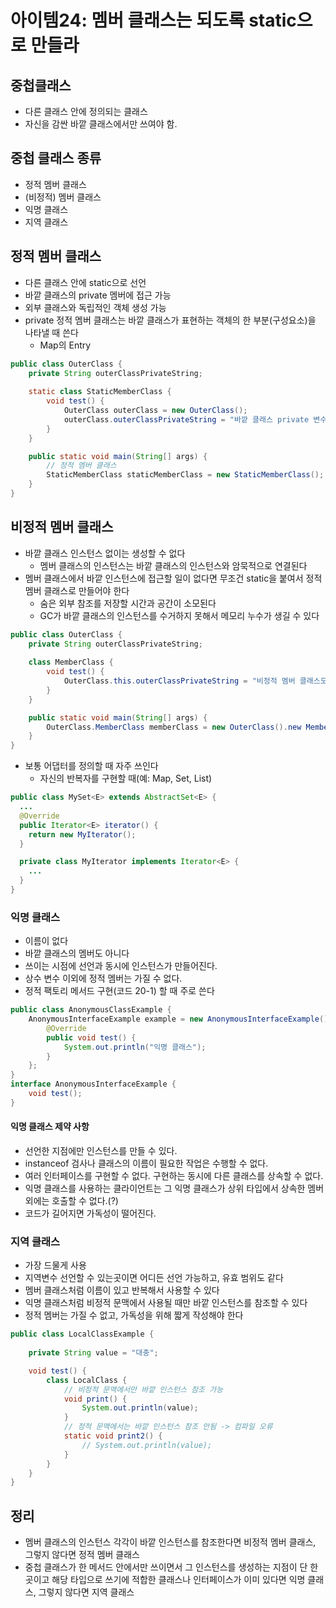 # 아이템24: 멤버 클래스는 되도록 static으로 만들라
## 중첩클래스
- 다른 클래스 안에 정의되는 클래스
- 자신을 감싼 바깥 클래스에서만 쓰여야 함.
## 중첩 클래스 종류
- 정적 멤버 클래스
- (비정적) 멤버 클래스
- 익명 클래스
- 지역 클래스
## 정적 멤버 클래스
- 다른 클래스 안에 static으로 선언
- 바깥 클래스의 private 멤버에 접근 가능
- 외부 클래스와 독립적인 객체 생성 가능
- private 정적 멤버 클래스는 바깥 클래스가 표현하는 객체의 한 부분(구성요소)을 나타낼 때 쓴다
  - Map의 Entry
``` java
public class OuterClass {
    private String outerClassPrivateString;
    
    static class StaticMemberClass {
        void test() {
            OuterClass outerClass = new OuterClass();
            outerClass.outerClassPrivateString = "바깥 클래스 private 변수에 접근";
        }
    }

    public static void main(String[] args) {
        // 정적 멤버 클래스
        StaticMemberClass staticMemberClass = new StaticMemberClass();
    }
}
```
## 비정적 멤버 클래스
- 바깥 클래스 인스턴스 없이는 생성할 수 없다
  - 멤버 클래스의 인스턴스는 바깥 클래스의 인스턴스와 암묵적으로 연결된다
- 멤버 클래스에서 바깥 인스턴스에 접근할 일이 없다면 무조건 static을 붙여서 정적 멤버 클래스로 만들어야 한다
  - 숨은 외부 참조를 저장할 시간과 공간이 소모된다
  - GC가 바깥 클래스의 인스턴스를 수거하지 못해서 메모리 누수가 생길 수 있다
``` java
public class OuterClass {
    private String outerClassPrivateString;
    
    class MemberClass {
        void test() {
            OuterClass.this.outerClassPrivateString = "비정적 멤버 클래스도, 클래스명.this 형태로 바깥 클래스의 private 변수에 접근할 수 있다";  // 책에서 나온 표현. 바로도 접근 가능
        }
    }

    public static void main(String[] args) {
        OuterClass.MemberClass memberClass = new OuterClass().new MemberClass();
    }
}
```
- 보통 어댑터를 정의할 때 자주 쓰인다
  - 자신의 반복자를 구현할 때(예: Map, Set, List)
``` java
public class MySet<E> extends AbstractSet<E> {
  ...
  @Override
  public Iterator<E> iterator() {
    return new MyIterator();
  }

  private class MyIterator implements Iterator<E> {
    ...
  }
}
```
### 익명 클래스
- 이름이 없다
- 바깥 클래스의 멤버도 아니다
- 쓰이는 시점에 선언과 동시에 인스턴스가 만들어진다.
- 상수 변수 이외에 정적 멤버는 가질 수 없다.
- 정적 팩토리 메서드 구현(코드 20-1) 할 때 주로 쓴다
``` java
public class AnonymousClassExample {
    AnonymousInterfaceExample example = new AnonymousInterfaceExample() {
        @Override
        public void test() {
            System.out.println("익명 클래스");
        }
    };
}
interface AnonymousInterfaceExample {
    void test();
}
```
#### 익명 클래스 제약 사항
- 선언한 지점에만 인스턴스를 만들 수 있다.
- instanceof 검사나 클래스의 이름이 필요한 작업은 수행할 수 없다.
- 여러 인터페이스를 구현할 수 없다. 구현하는 동시에 다른 클래스를 상속할 수 없다.
- 익명 클래스를 사용하는 클라이언트는 그 익명 클래스가 상위 타입에서 상속한 멤버 외에는 호출할 수 없다.(?)
- 코드가 길어지면 가독성이 떨어진다.

### 지역 클래스
- 가장 드물게 사용
- 지역변수 선언할 수 있는곳이면 어디든 선언 가능하고, 유효 범위도 같다
- 멤버 클래스처럼 이름이 있고 반복해서 사용할 수 있다
- 익명 클래스처럼 비정적 문맥에서 사용될 때만 바깥 인스턴스를 참조할 수 있다
- 정적 멤버는 가질 수 없고, 가독성을 위해 짧게 작성해야 한다
``` java
public class LocalClassExample {
    
    private String value = "대충";

    void test() {
        class LocalClass {
            // 비정적 문맥에서만 바깥 인스턴스 참조 가능
            void print() {
                System.out.println(value);
            }
            // 정적 문맥에서는 바깥 인스턴스 참조 안됨 -> 컴파일 오류
            static void print2() {
                // System.out.println(value);
            }
        }
    }
}
```
## 정리
- 멤버 클래스의 인스턴스 각각이 바깥 인스턴스를 참조한다면 비정적 멤버 클래스, 그렇지 않다면 정적 멤버 클래스
- 중첩 클래스가 한 메서드 안에서만 쓰이면서 그 인스턴스를 생성하는 지점이 단 한 곳이고 해당 타입으로 쓰기에 적합한 클래스나 인터페이스가 이미 있다면 익명 클래스, 그렇지 않다면 지역 클래스
